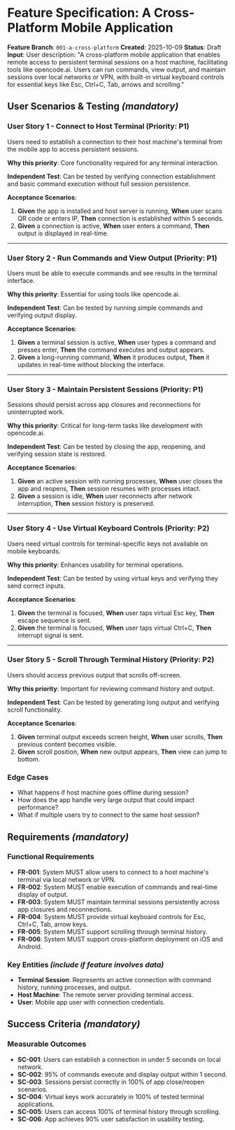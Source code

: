 # Feature Specification: A Cross-Platform Mobile Application

**Feature Branch**: `001-a-cross-platform`
**Created**: 2025-10-09
**Status**: Draft
**Input**: User description: "A cross-platform mobile application that enables remote access to persistent terminal sessions on a host machine, facilitating tools like opencode.ai. Users can run commands, view output, and maintain sessions over local networks or VPN, with built-in virtual keyboard controls for essential keys like Esc, Ctrl+C, Tab, arrows and scrolling."

## User Scenarios & Testing *(mandatory)*

### User Story 1 - Connect to Host Terminal (Priority: P1)

Users need to establish a connection to their host machine's terminal from the mobile app to access persistent sessions.

**Why this priority**: Core functionality required for any terminal interaction.

**Independent Test**: Can be tested by verifying connection establishment and basic command execution without full session persistence.

**Acceptance Scenarios**:

1. **Given** the app is installed and host server is running, **When** user scans QR code or enters IP, **Then** connection is established within 5 seconds.
2. **Given** a connection is active, **When** user enters a command, **Then** output is displayed in real-time.

---

### User Story 2 - Run Commands and View Output (Priority: P1)

Users must be able to execute commands and see results in the terminal interface.

**Why this priority**: Essential for using tools like opencode.ai.

**Independent Test**: Can be tested by running simple commands and verifying output display.

**Acceptance Scenarios**:

1. **Given** a terminal session is active, **When** user types a command and presses enter, **Then** the command executes and output appears.
2. **Given** a long-running command, **When** it produces output, **Then** it updates in real-time without blocking the interface.

---

### User Story 3 - Maintain Persistent Sessions (Priority: P1)

Sessions should persist across app closures and reconnections for uninterrupted work.

**Why this priority**: Critical for long-term tasks like development with opencode.ai.

**Independent Test**: Can be tested by closing the app, reopening, and verifying session state is restored.

**Acceptance Scenarios**:

1. **Given** an active session with running processes, **When** user closes the app and reopens, **Then** session resumes with processes intact.
2. **Given** a session is idle, **When** user reconnects after network interruption, **Then** session history is preserved.

---

### User Story 4 - Use Virtual Keyboard Controls (Priority: P2)

Users need virtual controls for terminal-specific keys not available on mobile keyboards.

**Why this priority**: Enhances usability for terminal operations.

**Independent Test**: Can be tested by using virtual keys and verifying they send correct inputs.

**Acceptance Scenarios**:

1. **Given** the terminal is focused, **When** user taps virtual Esc key, **Then** escape sequence is sent.
2. **Given** the terminal is focused, **When** user taps virtual Ctrl+C, **Then** interrupt signal is sent.

---

### User Story 5 - Scroll Through Terminal History (Priority: P2)

Users should access previous output that scrolls off-screen.

**Why this priority**: Important for reviewing command history and output.

**Independent Test**: Can be tested by generating long output and verifying scroll functionality.

**Acceptance Scenarios**:

1. **Given** terminal output exceeds screen height, **When** user scrolls, **Then** previous content becomes visible.
2. **Given** scroll position, **When** new output appears, **Then** view can jump to bottom.

### Edge Cases

- What happens if host machine goes offline during session?
- How does the app handle very large output that could impact performance?
- What if multiple users try to connect to the same host session?

## Requirements *(mandatory)*

### Functional Requirements

- **FR-001**: System MUST allow users to connect to a host machine's terminal via local network or VPN.
- **FR-002**: System MUST enable execution of commands and real-time display of output.
- **FR-003**: System MUST maintain terminal sessions persistently across app closures and reconnections.
- **FR-004**: System MUST provide virtual keyboard controls for Esc, Ctrl+C, Tab, arrow keys.
- **FR-005**: System MUST support scrolling through terminal history.
- **FR-006**: System MUST support cross-platform deployment on iOS and Android.

### Key Entities *(include if feature involves data)*

- **Terminal Session**: Represents an active connection with command history, running processes, and output.
- **Host Machine**: The remote server providing terminal access.
- **User**: Mobile app user with connection credentials.

## Success Criteria *(mandatory)*

### Measurable Outcomes

- **SC-001**: Users can establish a connection in under 5 seconds on local network.
- **SC-002**: 95% of commands execute and display output within 1 second.
- **SC-003**: Sessions persist correctly in 100% of app close/reopen scenarios.
- **SC-004**: Virtual keys work accurately in 100% of tested terminal applications.
- **SC-005**: Users can access 100% of terminal history through scrolling.
- **SC-006**: App achieves 90% user satisfaction in usability testing.
